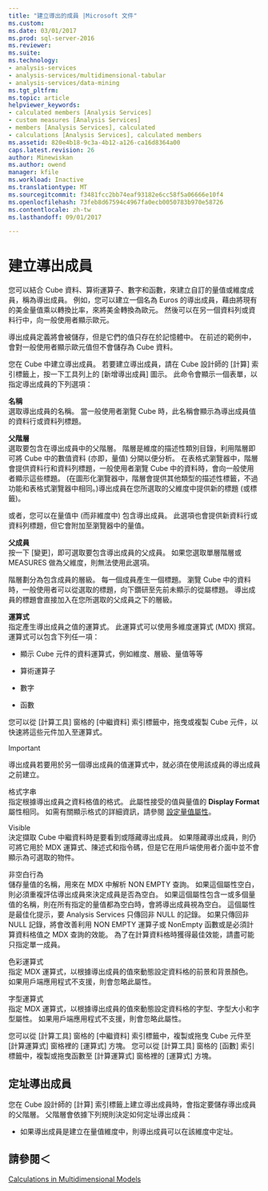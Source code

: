 ```yaml
---
title: "建立導出的成員 |Microsoft 文件"
ms.custom: 
ms.date: 03/01/2017
ms.prod: sql-server-2016
ms.reviewer: 
ms.suite: 
ms.technology:
- analysis-services
- analysis-services/multidimensional-tabular
- analysis-services/data-mining
ms.tgt_pltfrm: 
ms.topic: article
helpviewer_keywords:
- calculated members [Analysis Services]
- custom measures [Analysis Services]
- members [Analysis Services], calculated
- calculations [Analysis Services], calculated members
ms.assetid: 820e4b18-9c3a-4b12-a126-ca16d8364a00
caps.latest.revision: 26
author: Minewiskan
ms.author: owend
manager: kfile
ms.workload: Inactive
ms.translationtype: MT
ms.sourcegitcommit: f3481fcc2bb74eaf93182e6cc58f5a06666e10f4
ms.openlocfilehash: 73feb8d67594c4967fa0ecb0050783b970e58726
ms.contentlocale: zh-tw
ms.lasthandoff: 09/01/2017

---
```

# <a name="create-calculated-members"></a>建立導出成員
  您可以結合 Cube 資料、算術運算子、數字和函數，來建立自訂的量值或維度成員，稱為導出成員。 例如，您可以建立一個名為 Euros 的導出成員，藉由將現有的美金量值乘以轉換比率，來將美金轉換為歐元。 然後可以在另一個資料列或資料行中，向一般使用者顯示歐元。  
  
 導出成員定義將會被儲存，但是它們的值只存在於記憶體中。 在前述的範例中，會對一般使用者顯示歐元值但不會儲存為 Cube 資料。  
  
 您在 Cube 中建立導出成員。 若要建立導出成員，請在 Cube 設計師的 [計算] 索引標籤上，按一下工具列上的 [新增導出成員] 圖示。 此命令會顯示一個表單，以指定導出成員的下列選項：  
  
 **名稱**  
 選取導出成員的名稱。 當一般使用者瀏覽 Cube 時，此名稱會顯示為導出成員值的資料行或資料列標題。  
  
 **父階層**  
 選取要包含在導出成員中的父階層。 階層是維度的描述性類別目錄，利用階層即可將 Cube 中的數值資料 (亦即，量值) 分開以便分析。 在表格式瀏覽器中，階層會提供資料行和資料列標題，一般使用者瀏覽 Cube 中的資料時，會向一般使用者顯示這些標題。 (在圖形化瀏覽器中，階層會提供其他類型的描述性標籤，不過功能和表格式瀏覽器中相同。)導出成員在您所選取的父維度中提供新的標題 (或標籤)。  
  
 或者，您可以在量值中 (而非維度中) 包含導出成員。 此選項也會提供新資料行或資料列標題，但它會附加至瀏覽器中的量值。  
  
 **父成員**  
 按一下 [變更]，即可選取要包含導出成員的父成員。 如果您選取單層階層或 MEASURES 做為父維度，則無法使用此選項。  
  
 階層劃分為包含成員的層級。 每一個成員產生一個標題。 瀏覽 Cube 中的資料時，一般使用者可以從選取的標題，向下鑽研至先前未顯示的從屬標題。 導出成員的標題會直接加入在您所選取的父成員之下的層級。  
  
 **運算式**  
 指定產生導出成員之值的運算式。 此運算式可以使用多維度運算式 (MDX) 撰寫。 運算式可以包含下列任一項：  
  
-   顯示 Cube 元件的資料運算式，例如維度、層級、量值等等  
  
-   算術運算子  
  
-   數字  
  
-   函數  
  
 您可以從 [計算工具] 窗格的 [中繼資料] 索引標籤中，拖曳或複製 Cube 元件，以快速將這些元件加入至運算式。  
  
> [!IMPORTANT]  
>  導出成員若要用於另一個導出成員的值運算式中，就必須在使用該成員的導出成員之前建立。  
  
 格式字串  
 指定根據導出成員之資料格值的格式。 此屬性接受的值與量值的 **Display Format** 屬性相同。 如需有關顯示格式的詳細資訊，請參閱 [設定量值屬性](../../analysis-services/multidimensional-models/configure-measure-properties.md)。  
  
 Visible  
 決定擷取 Cube 中繼資料時是要看到或隱藏導出成員。 如果隱藏導出成員，則仍可將它用於 MDX 運算式、陳述式和指令碼，但是它在用戶端使用者介面中並不會顯示為可選取的物件。  
  
 非空白行為  
 儲存量值的名稱，用來在 MDX 中解析 NON EMPTY 查詢。 如果這個屬性空白，則必須重複評估導出成員來決定成員是否為空白。 如果這個屬性包含一或多個量值的名稱，則在所有指定的量值都為空白時，會將導出成員視為空白。 這個屬性是最佳化提示，要 Analysis Services 只傳回非 NULL 的記錄。 如果只傳回非 NULL 記錄，將會改善利用 NON EMPTY 運算子或 NonEmpty 函數或是必須計算資料格值之 MDX 查詢的效能。 為了在計算資料格時獲得最佳效能，請盡可能只指定單一成員。  
  
 色彩運算式  
 指定 MDX 運算式，以根據導出成員的值來動態設定資料格的前景和背景顏色。 如果用戶端應用程式不支援，則會忽略此屬性。  
  
 字型運算式  
 指定 MDX 運算式，以根據導出成員的值來動態設定資料格的字型、字型大小和字型屬性。 如果用戶端應用程式不支援，則會忽略此屬性。  
  
 您可以從 [計算工具] 窗格的 [中繼資料] 索引標籤中，複製或拖曳 Cube 元件至 [計算運算式] 窗格裡的 [運算式] 方塊。 您可以從 [計算工具] 窗格的 [函數] 索引標籤中，複製或拖曳函數至 [計算運算式] 窗格裡的 [運算式] 方塊。  
  
## <a name="addressing-calculated-members"></a>定址導出成員  
 您在 Cube 設計師的 [計算] 索引標籤上建立導出成員時，會指定要儲存導出成員的父階層。 父階層會依據下列規則決定如何定址導出成員：  
  
-   如果導出成員是建立在量值維度中，則導出成員可以在該維度中定址。  
  
## <a name="see-also"></a>請參閱＜  
 [Calculations in Multidimensional Models](../../analysis-services/multidimensional-models/calculations-in-multidimensional-models.md)  
  
  


